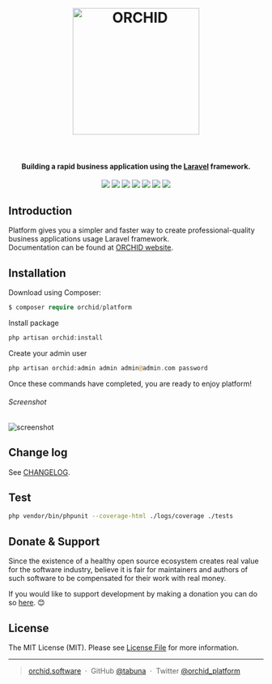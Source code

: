 
<h1 align="center">
  <br>
  <a href="https://orchid.software/"><img src="https://orchid.software/assets/img/orchid.svg" alt="ORCHID" width="250"></a>
  <br>
  <br>
</h1>

<h4 align="center">Building a rapid business application using the  <a href="https://laravel.com" target="_blank">Laravel</a> framework.</h4>

<p align="center">
<a href="https://travis-ci.org/orchidsoftware/platform/"><img src="https://travis-ci.org/orchidsoftware/platform.svg?branch=master"></a>
<a href="https://styleci.io/repos/73781385"><img src="https://styleci.io/repos/73781385/shield?branch=master"/></a>
<a href="https://codecov.io/gh/orchidsoftware/platform"><img src="https://codecov.io/gh/orchidsoftware/platform/branch/master/graph/badge.svg" /></a>
<a href="https://packagist.org/packages/orchid/platform"><img src="https://poser.pugx.org/orchid/platform/v/stable"/></a>
<a href="https://packagist.org/packages/orchid/platform"><img src="https://poser.pugx.org/orchid/platform/downloads"/></a>
<a href="https://packagist.org/packages/orchid/platform"><img src="https://poser.pugx.org/orchid/platform/license"/></a>
<a href="https://t.me/orchid_community"><img src="https://img.shields.io/badge/chat-telegram-blue.svg"/></a>
</p>

## Introduction

Platform gives you a simpler and faster way to create professional-quality business applications usage Laravel framework.  
Documentation can be found at [ORCHID website](http://orchid.software).

## Installation

Download using Composer:
```php
$ composer require orchid/platform
```

Install package

```php
php artisan orchid:install
```

Create your admin user
```php
php artisan orchid:admin admin admin@admin.com password
```

Once these commands have completed, you are ready to enjoy platform!


###### Screenshot

![screenshot](https://user-images.githubusercontent.com/5102591/52168128-014cb680-2737-11e9-9ed3-28637780cf64.png)

## Change log

See [CHANGELOG](CHANGELOG.md).


## Test

```bash
php vendor/bin/phpunit --coverage-html ./logs/coverage ./tests
```

## Donate & Support

Since the existence of a healthy open source ecosystem creates real value for the software industry, believe it is fair for maintainers and authors of such software to be compensated for their work with real money.

If you would like to support development by making a donation you can do so [here](https://www.paypal.me/tabuna/10usd). &#x1F60A;


## License

The MIT License (MIT). Please see [License File](LICENSE) for more information.

---

> [orchid.software](https://orchid.software) &nbsp;&middot;&nbsp;
> GitHub [@tabuna](https://github.com/tabuna) &nbsp;&middot;&nbsp;
> Twitter [@orchid_platform](https://twitter.com/orchid_platform)
